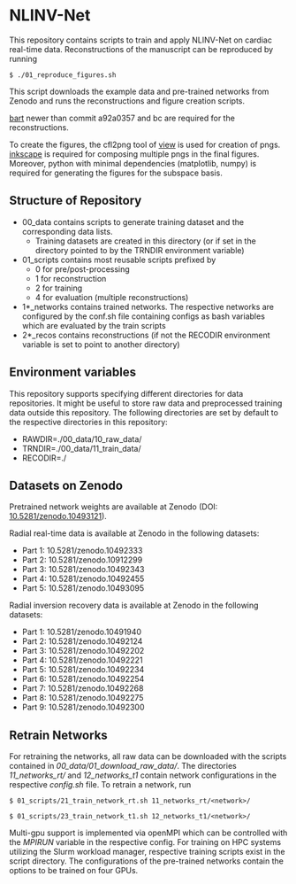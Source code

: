 # NLINV-Net

This repository contains scripts to train and apply NLINV-Net on cardiac real-time data.
Reconstructions of the manuscript can be reproduced by running
```
$ ./01_reproduce_figures.sh
```
This script downloads the example data and pre-trained networks from Zenodo and runs the reconstructions and figure creation scripts.

[bart](https://github.com/mrirecon/bart) newer than commit a92a0357 and bc are required for the reconstructions.

To create the figures, the cfl2png tool of [view](https://github.com/mrirecon/view) is used for creation of pngs. [inkscape](https://inkscape.org/de/) is required for composing multiple pngs in the final figures. Moreover, python with minimal dependencies (matplotlib, numpy) is required for generating the figures for the subspace basis.

## Structure of Repository

* 00_data contains scripts to generate training dataset and the corresponding data lists.
  * Training datasets are created in this directory (or if set in the directory pointed to by the TRNDIR environment variable)
* 01_scripts contains most reusable scripts prefixed by
  * 0 for pre/post-processing
  * 1 for reconstruction
  * 2 for training
  * 4 for evaluation (multiple reconstructions)
* 1*_networks contains trained networks. The respective networks are configured by the conf.sh file containing configs as bash variables which are evaluated by the train scripts
* 2*_recos contains reconstructions (if not the RECODIR environment variable is set to point to another directory)

## Environment variables
This repository supports specifying different directories for data repositories.
It might be useful to store raw data and preprocessed training data outside this repository.
The following directories are set by default to the respective directories in this repository:
* RAWDIR=./00_data/10_raw_data/
* TRNDIR=./00_data/11_train_data/
* RECODIR=./


## Datasets on Zenodo

Pretrained network weights are available at Zenodo (DOI: [10.5281/zenodo.10493121](https://zenodo.org/records/10845041/files/)). 

Radial real-time data is available at Zenodo in the following datasets:
* Part 1: 10.5281/zenodo.10492333
* Part 2: 10.5281/zenodo.10912299
* Part 3: 10.5281/zenodo.10492343
* Part 4: 10.5281/zenodo.10492455
* Part 5: 10.5281/zenodo.10493095

Radial inversion recovery data is available at Zenodo in the following datasets:
* Part 1: 10.5281/zenodo.10491940
* Part 2: 10.5281/zenodo.10492124
* Part 3: 10.5281/zenodo.10492202
* Part 4: 10.5281/zenodo.10492221
* Part 5: 10.5281/zenodo.10492234
* Part 6: 10.5281/zenodo.10492254
* Part 7: 10.5281/zenodo.10492268
* Part 8: 10.5281/zenodo.10492275
* Part 9: 10.5281/zenodo.10492300

## Retrain Networks

For retraining the networks, all raw data can be downloaded with the scripts contained in *00_data/01_download_raw_data/*.
The directories *11_networks_rt/* and *12_networks_t1* contain network configurations in the respective *config.sh* file. To retrain a network, run
```
$ 01_scripts/21_train_network_rt.sh 11_networks_rt/<network>/

$ 01_scripts/23_train_network_t1.sh 12_networks_t1/<network>/
```
Multi-gpu support is implemented via openMPI which can be controlled with the *MPIRUN* variable in the respective config.
For training on HPC systems utilizing the Slurm workload manager, respective training scripts exist in the script directory. The configurations of the pre-trained networks contain the options to be trained on four GPUs.
